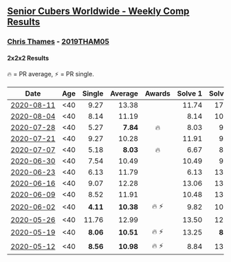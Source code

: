 <style>table {white-space: nowrap;}</style>

## [Senior Cubers Worldwide - Weekly Comp Results](/scw-comp/results/)
### [Chris Thames](README.md) - [2019THAM05](https://www.worldcubeassociation.org/persons/2019THAM05?event=222)
#### 2x2x2 Results

<span style="white-space: nowrap;">🔥 = PR average</span>, <span style="white-space: nowrap;">⚡ = PR single</span>.

| Date | Age | Single | Average | Awards | Solve 1 | Solve 2 | Solve 3 | Solve 4 | Solve 5 | Video |
| :--: | :--: | --: | --: | :--: | --: | --: | --: | --: | --: | :-- |
| [2020-08-11](../../results/2020-08-11/222.md) | <40 | 9.27 | 13.38 |  | 11.74 | 17.76 | 14.38 | 14.03 | 9.27 | [Desktop](https://www.facebook.com/events/338631130511019/permalink/342671360106996) / [Mobile](https://m.facebook.com/events/338631130511019?view=permalink&id=342671360106996) |
| [2020-08-04](../../results/2020-08-04/222.md) | <40 | 8.14 | 11.19 |  | 8.14 | 10.95 | 12.41 | 13.29 | 10.22 | [Desktop](https://www.facebook.com/events/748440219235440/permalink/751571408922321) / [Mobile](https://m.facebook.com/events/748440219235440?view=permalink&id=751571408922321) |
| [2020-07-28](../../results/2020-07-28/222.md) | <40 | 5.27 | **7.84** | 🔥 | 8.03 | 9.17 | 5.27 | 6.33 | DNF | [Desktop](https://www.facebook.com/events/708566320000803/permalink/712164169641018) / [Mobile](https://m.facebook.com/events/708566320000803?view=permalink&id=712164169641018) |
| [2020-07-21](../../results/2020-07-21/222.md) | <40 | 9.27 | 10.28 |  | 11.91 | 9.50 | 13.24 | 9.42 | 9.27 | [Desktop](https://www.facebook.com/events/1842039515939197/permalink/1845069922302823) / [Mobile](https://m.facebook.com/events/1842039515939197?view=permalink&id=1845069922302823) |
| [2020-07-07](../../results/2020-07-07/222.md) | <40 | 5.18 | **8.03** | 🔥 | 6.67 | 8.40 | 12.36 | 5.18 | 9.02 | [Desktop](https://www.facebook.com/events/271667090769235/permalink/272713533997924) / [Mobile](https://m.facebook.com/events/271667090769235?view=permalink&id=272713533997924) |
| [2020-06-30](../../results/2020-06-30/222.md) | <40 | 7.54 | 10.49 |  | 10.49 | 9.01 | 11.98 | 14.98 | 7.54 | [Desktop](https://www.facebook.com/events/679860472562391/permalink/680139599201145) / [Mobile](https://m.facebook.com/events/679860472562391?view=permalink&id=680139599201145) |
| [2020-06-23](../../results/2020-06-23/222.md) | <40 | 6.13 | 11.79 |  | 6.13 | 13.56 | 17.10 | 9.84 | 11.96 | [Desktop](https://www.facebook.com/events/722150235200875/permalink/725023554913543) / [Mobile](https://m.facebook.com/events/722150235200875?view=permalink&id=725023554913543) |
| [2020-06-16](../../results/2020-06-16/222.md) | <40 | 9.07 | 12.28 |  | 13.06 | 13.43 | 13.66 | 9.07 | 10.36 | [Desktop](https://www.facebook.com/events/604103587178706/permalink/607214000200998) / [Mobile](https://m.facebook.com/events/604103587178706?view=permalink&id=607214000200998) |
| [2020-06-09](../../results/2020-06-09/222.md) | <40 | 8.52 | 11.91 |  | 10.48 | 13.11 | 8.52 | 12.15 | 17.04 | [Desktop](https://www.facebook.com/events/903549840109576/permalink/906720149792545) / [Mobile](https://m.facebook.com/events/903549840109576?view=permalink&id=906720149792545) |
| [2020-06-02](../../results/2020-06-02/222.md) | <40 | **4.11** | **10.38** | 🔥 ⚡ | 9.82 | 10.81 | **4.11** | 10.51 | 12.02 | [Desktop](https://www.facebook.com/events/3373950429496747/permalink/3377868829104907) / [Mobile](https://m.facebook.com/events/3373950429496747?view=permalink&id=3377868829104907) |
| [2020-05-26](../../results/2020-05-26/222.md) | <40 | 11.76 | 12.99 |  | 13.50 | 12.10 | 11.76 | 13.36 | 20.27 | [Desktop](https://www.facebook.com/events/688407551989463/permalink/690376438459241) / [Mobile](https://m.facebook.com/events/688407551989463?view=permalink&id=690376438459241) |
| [2020-05-19](../../results/2020-05-19/222.md) | <40 | **8.06** | **10.51** | 🔥 ⚡ | 13.25 | **8.06** | 9.04 | 11.84 | 10.65 | [Desktop](https://www.facebook.com/events/1880761498725633/permalink/1883380035130446) / [Mobile](https://m.facebook.com/events/1880761498725633?view=permalink&id=1883380035130446) |
| [2020-05-12](../../results/2020-05-12/222.md) | <40 | **8.56** | **10.98** | 🔥 ⚡ | 8.84 | 13.07 | **8.56** | DNF | 11.02 | [Desktop](https://www.facebook.com/events/546188069600739/permalink/550216622531217) / [Mobile](https://m.facebook.com/events/546188069600739?view=permalink&id=550216622531217) |


<!-- Global site tag (gtag.js) - Google Analytics -->
<script async src="https://www.googletagmanager.com/gtag/js?id=UA-86348435-3"></script>
<script>window.dataLayer = window.dataLayer || []; function gtag() {dataLayer.push(arguments);} gtag('js', new Date()); gtag('config', 'UA-86348435-3');</script>

